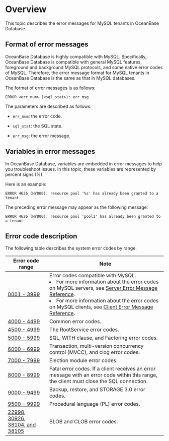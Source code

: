 # Overview

This topic describes the error messages for MySQL tenants in OceanBase Database.

## Format of error messages

OceanBase Database is highly compatible with MySQL. Specifically, OceanBase Database is compatible with general MySQL features, foreground and background MySQL protocols, and some native error codes of MySQL. Therefore, the error message format for MySQL tenants in OceanBase Database is the same as that in MySQL databases.

The format of error messages is as follows:

```unknow
ERROR <err_num> (<sql_stat>): err_msg
```

The parameters are described as follows:

* `err_num`: the error code.

* `sql_stat`: the SQL state.

* `err_msg`: the error message.

## Variables in error messages

In OceanBase Database, variables are embedded in error messages to help you troubleshoot issues. In this topic, these variables are represented by percent signs (%).

Here is an example:

```unknow
ERROR 4626 (HY000): resource pool '%s' has already been granted to a tenant
```

The preceding error message may appear as the following message:

```unknow
ERROR 4626 (HY000): resource pool 'pool1' has already been granted to a tenant
```

## Error code description

The following table describes the system error codes by range.

| Error code range | Note |
|---------------------|-------------------------|
| [0001 \- 3999](../600.error-code-of-mysql-mode/200.0001-3999-of-mysql-mode.md) | Error codes compatible with MySQL.  <li>For more information about the error codes on MySQL servers, see [Server Error Message Reference](https://dev.mysql.com/doc/mysql-errors/8.0/en/server-error-reference.html).   <li>For more information about the error codes on MySQL clients, see [Client Error Message Reference](https://dev.mysql.com/doc/mysql-errors/8.0/en/client-error-reference.html). |
| [4000 \- 4499](../600.error-code-of-mysql-mode/300.4000-4499-of-mysql-mode.md) | Common error codes.  |
| [4500 \- 4999](../600.error-code-of-mysql-mode/400.4500-4999-of-mysql-mode.md) | The RootService error codes.  |
| [5000 \- 5999](../600.error-code-of-mysql-mode/500.5000-5999-of-mysql-mode.md) | SQL, WITH clause, and Factoring error codes.  |
| [6000 \- 6999](../600.error-code-of-mysql-mode/600.6000-6999-of-mysql-mode.md) | Transaction, multi-version concurrency control (MVCC), and clog error codes.  |
| [7000 \- 7999](../600.error-code-of-mysql-mode/700.7000-7999-of-mysql-mode.md) | Election module error codes.  |
| [8000 \- 8999](../600.error-code-of-mysql-mode/800.8000-8999-of-mysql-mode.md) | Fatal error codes.  If a client receives an error message with an error code within this range, the client must close the SQL connection.  |
| [9000 \- 9499](../600.error-code-of-mysql-mode/900.9000-9499-of-mysql-mode.md) | Backup, restore, and STORAGE 3.0 error codes.  |
| [9500 \- 9999](../600.error-code-of-mysql-mode/1000.9500-9999-of-mysql-mode.md) | Procedural language (PL) error codes.  |
| [22998, 30926, 38104, and 38105](../600.error-code-of-mysql-mode/1100.22998-30926-38104-38105-of-mysql-mode.md) | BLOB and CLOB error codes.  |